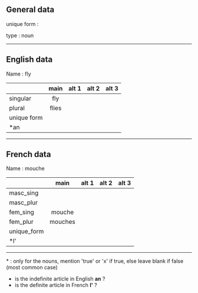 ## General data

unique form :

type : noun

---

## English data

Name : fly

|             | main  | alt 1 | alt 2 | alt 3 |
| :---------- | :---: | :---: | :---: | ----- |
| singular    |  fly  |       |       |       |
| plural      | flies |       |       |       |
| unique form |       |       |       |       |
| \*an        |       |       |       |       |

---

## French data

Name : mouche

|             |  main   | alt 1 | alt 2 | alt 3 |
| :---------- | :-----: | :---: | :---: | :---: |
| masc_sing   |         |       |       |       |
| masc_plur   |         |       |       |       |
| fem_sing    | mouche  |       |       |       |
| fem_plur    | mouches |       |       |       |
| unique_form |         |       |       |       |
| \*l'        |         |       |       |       |

---

\* : only for the nouns, mention 'true' or 'x' if true, else leave blank if false (most common case)

- is the indefinite article in English **an** ?
- is the definite article in French **l'** ?
